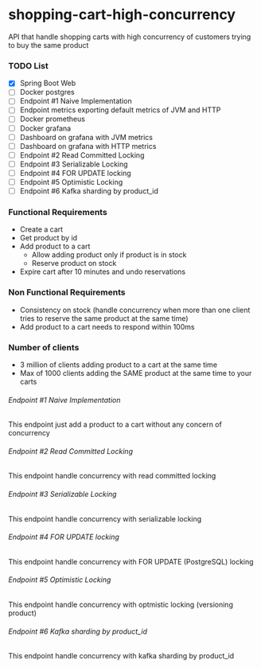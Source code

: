 # shopping-cart-high-concurrency
API that handle shopping carts with high concurrency of customers trying to buy the same product

### TODO List
- [X] Spring Boot Web
- [ ] Docker postgres
- [ ] Endpoint #1 Naive Implementation
- [ ] Endpoint metrics exporting default metrics of JVM and HTTP
- [ ] Docker prometheus
- [ ] Docker grafana
- [ ] Dashboard on grafana with JVM metrics
- [ ] Dashboard on grafana with HTTP metrics
- [ ] Endpoint #2 Read Committed Locking
- [ ] Endpoint #3 Serializable Locking
- [ ] Endpoint #4 FOR UPDATE locking
- [ ] Endpoint #5 Optimistic Locking
- [ ] Endpoint #6 Kafka sharding by product_id

### Functional Requirements
- Create a cart
- Get product by id
- Add product to a cart
    - Allow adding product only if product is in stock
    - Reserve product on stock
- Expire cart after 10 minutes and undo reservations

### Non Functional Requirements
- Consistency on stock (handle concurrency when more than one client tries to reserve the same product at the same time)
- Add product to a cart needs to respond within 100ms

### Number of clients
- 3 million of clients adding product to a cart at the same time
- Max of 1000 clients adding the SAME product at the same time to your carts

###### Endpoint #1 Naive Implementation
This endpoint just add a product to a cart without any concern of concurrency

###### Endpoint #2 Read Committed Locking
This endpoint handle concurrency with read committed locking

###### Endpoint #3 Serializable Locking
This endpoint handle concurrency with serializable locking

###### Endpoint #4 FOR UPDATE locking
This endpoint handle concurrency with FOR UPDATE (PostgreSQL) locking

###### Endpoint #5 Optimistic Locking
This endpoint handle concurrency with optmistic locking (versioning product)

###### Endpoint #6 Kafka sharding by product_id
This endpoint handle concurrency with kafka sharding by product_id

